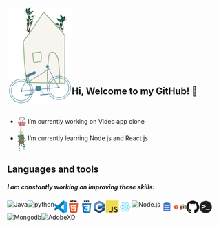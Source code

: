 <img  align="left" alt="profile" src="https://github.com/shu-ti/illustration/blob/master/illustration/house%20and%20bike.png" width="150px" height="auto"/>

<br/>
<br/>
<br/>
<br/>
<br/>
<br/>
<br/>
<br/>
<br/>

## Hi, Welcome to my GitHub! 👋
<br/>

- <img align="center" src="https://github.com/shu-ti/illustration/blob/master/illustration/clip.png" width="20px" height="20px"/>  I’m currently working on Video app clone
- <img align="center" src="https://github.com/shu-ti/illustration/blob/master/illustration/hangingpot.png" width="20px" />  I’m currently learning Node js and React js


## Languages and tools
##### I am constantly working on improving these skills:

<img align="left" alt="Java" height="30px" src="https://cdn.jsdelivr.net/gh/devicons/devicon/icons/java/java-original.svg" />
<img align="left" alt="python" height="30px" src="https://avatars.githubusercontent.com/u/1525981?s=200&v=4" />
<img align="left" alt="Visual Studio Code" height="30px" src="https://raw.githubusercontent.com/github/explore/80688e429a7d4ef2fca1e82350fe8e3517d3494d/topics/visual-studio-code/visual-studio-code.png" />
<img align="left" alt="HTML5" height="30px" src="https://raw.githubusercontent.com/github/explore/80688e429a7d4ef2fca1e82350fe8e3517d3494d/topics/html/html.png" />
<img align="left" alt="CSS3" height="30px" src="https://raw.githubusercontent.com/github/explore/80688e429a7d4ef2fca1e82350fe8e3517d3494d/topics/css/css.png" />
<img align="left" alt="cpp" height="30px" src="https://raw.githubusercontent.com/github/explore/80688e429a7d4ef2fca1e82350fe8e3517d3494d/topics/cpp/cpp.png" />
<img align="left" alt="JavaScript" height="30px" src="https://raw.githubusercontent.com/github/explore/80688e429a7d4ef2fca1e82350fe8e3517d3494d/topics/javascript/javascript.png" />
<img align="left" alt="React" height="30px" src="https://raw.githubusercontent.com/github/explore/80688e429a7d4ef2fca1e82350fe8e3517d3494d/topics/react/react.png" />
<img align="left" alt="Node.js" height="30px" src="https://avatars.githubusercontent.com/u/9950313?s=200&v=4" />
<img align="left" alt="SQL" height="30px" src="https://raw.githubusercontent.com/github/explore/80688e429a7d4ef2fca1e82350fe8e3517d3494d/topics/sql/sql.png" />
<img align="left" alt="Git" height="30px" src="https://raw.githubusercontent.com/github/explore/80688e429a7d4ef2fca1e82350fe8e3517d3494d/topics/git/git.png" />
<img align="left" alt="GitHub" height="30px" src="https://raw.githubusercontent.com/github/explore/78df643247d429f6cc873026c0622819ad797942/topics/github/github.png" />
<img align="left" alt="Terminal" height="30px"
src="https://raw.githubusercontent.com/github/explore/80688e429a7d4ef2fca1e82350fe8e3517d3494d/topics/terminal/terminal.png" />
<img align="left" alt="Mongodb" height="30px" src="https://avatars.githubusercontent.com/u/45120?s=200&v=4" />
<img align="left" alt="AdobeXD" height="30px" src="https://avatars.githubusercontent.com/u/41522403?s=200&v=4" />


